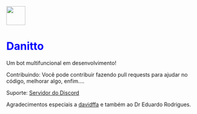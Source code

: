 <img src="https://i.imgur.com/NjYYO30.png" height=50 width=50/>
<h1 style="color: blue"><b>Danitto</b></h1>

Um bot multifuncional em desenvolvimento!

Contribuindo:
Você pode contribuir fazendo pull requests para ajudar no código, melhorar algo, enfim....

Suporte:
[Servidor do Discord](https://discord.gg/aj3sSAyMsh)

Agradecimentos especiais a [davidffa](https://github.com/davidffa) e também ao Dr Eduardo Rodrigues.
